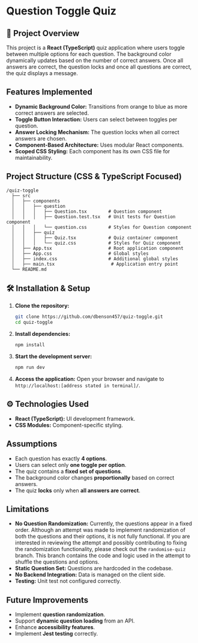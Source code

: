 # Question Toggle Quiz

## 📌 Project Overview

This project is a **React (TypeScript)** quiz application where users toggle between multiple options for each question. The background color dynamically updates based on the number of correct answers. Once all answers are correct, the question locks and once all questions are correct, the quiz displays a message.

##  Features Implemented

- **Dynamic Background Color:** Transitions from orange to blue as more correct answers are selected.
- **Toggle Button Interaction:** Users can select between toggles per question.
- **Answer Locking Mechanism:** The question locks when all correct answers are chosen.
- **Component-Based Architecture:** Uses modular React components.
- **Scoped CSS Styling:** Each component has its own CSS file for maintainability.

## Project Structure (CSS & TypeScript Focused)

```
/quiz-toggle
  ├── src
  │   ├── components
  │   │   ├── question
  │   │   │   ├── Question.tsx        # Question component
  │   │   │   ├── Question.test.tsx   # Unit tests for Question component
  │   │   │   └── question.css        # Styles for Question component
  │   │   ├── quiz
  │   │   │   ├── Quiz.tsx            # Quiz container component
  │   │   │   └── quiz.css            # Styles for Quiz component
  │   ├── App.tsx                     # Root application component
  │   ├── App.css                     # Global styles
  │   ├── index.css                   # Additional global styles
  │   ├── main.tsx                     # Application entry point
  └── README.md
```

## 🛠️ Installation & Setup

1. **Clone the repository:**

   ```bash
   git clone https://github.com/dbenson457/quiz-toggle.git
   cd quiz-toggle
   ```

2. **Install dependencies:**

   ```bash
   npm install
   ```

3. **Start the development server:**

   ```bash
   npm run dev
   ```

4. **Access the application:** Open your browser and navigate to `http://localhost:[address stated in terminal]/`.

## ⚙️ Technologies Used

- **React (TypeScript):** UI development framework.
- **CSS Modules:** Component-specific styling.

## Assumptions

- Each question has exactly **4 options**.
- Users can select only **one toggle per option**.
- The quiz contains a **fixed set of questions**.
- The background color changes **proportionally** based on correct answers.
- The quiz **locks** only when **all answers are correct**.

## Limitations

- **No Question Randomization:** Currently, the questions appear in a fixed order. Although an attempt was made to implement randomization of both the questions and their options, it is not fully functional. If you are interested in reviewing the attempt and possibly contributing to fixing the randomization functionality, please check out the `randomise-quiz` branch. This branch contains the code and logic used in the attempt to shuffle the questions and options.
- **Static Question Set:** Questions are hardcoded in the codebase.
- **No Backend Integration:** Data is managed on the client side.
- **Testing:** Unit test not configured correctly.

## Future Improvements

- Implement **question randomization**.
- Support **dynamic question loading** from an API.
- Enhance **accessibility features**.
- Implement **Jest testing** correctly.
